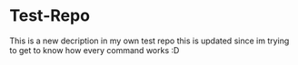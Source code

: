 Test-Repo
=========
This is a new decription in my own test repo this is updated since im trying to get to know how every command works :D

